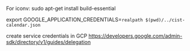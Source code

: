 For iconv: sudo apt-get install build-essential

export GOOGLE_APPLICATION_CREDENTIALS=`realpath $(pwd)/../cist-calendar.json`

create service credentials in GCP
https://developers.google.com/admin-sdk/directory/v1/guides/delegation
